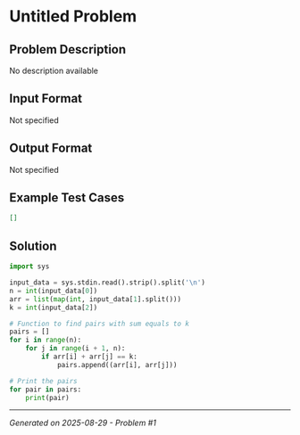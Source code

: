 # Untitled Problem

## Problem Description
No description available

## Input Format
Not specified

## Output Format
Not specified

## Example Test Cases
```json
[]
```

## Solution
```python
import sys

input_data = sys.stdin.read().strip().split('\n')
n = int(input_data[0])
arr = list(map(int, input_data[1].split()))
k = int(input_data[2])

# Function to find pairs with sum equals to k
pairs = []
for i in range(n):
    for j in range(i + 1, n):
        if arr[i] + arr[j] == k:
            pairs.append((arr[i], arr[j]))

# Print the pairs
for pair in pairs:
    print(pair)
```

---
*Generated on 2025-08-29 - Problem #1*